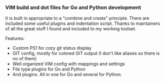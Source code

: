 ### VIM build and dot files for Go and Python development

It is built in appropriate to a "combine and create" principle. There are included some useful plugins and indentation script.
Thanks to maintainers of all the great stuff I found and included to my working toolset.

Features:

* Custom PS1 for cozy git status display
* GIT config, mostly for colored GIT output (I don't like aliases so there is no of them)
* Well organized VIM config with mappings and settings
* File type plugins for Go and Python
* And plugins. All in one for Go and several for Python.
